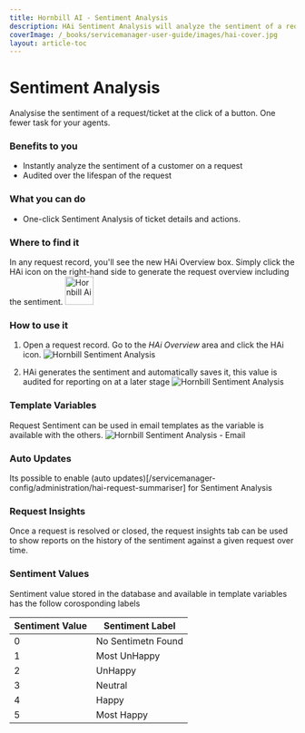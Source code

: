 ```yaml
---
title: Hornbill AI - Sentiment Analysis
description: HAi Sentiment Analysis will analyze the sentiment of a request/ticket at the click of a button. One fewer task for your agents.
coverImage: /_books/servicemanager-user-guide/images/hai-cover.jpg
layout: article-toc
---
```


# Sentiment Analysis
Analysise the sentiment of a request/ticket at the click of a button. One fewer task for your agents.

### Benefits to you
* Instantly analyze the sentiment of a customer on a request
* Audited over the lifespan of the request

### What you can do
* One-click Sentiment Analysis of ticket details and actions.

### Where to find it
In any request record, you'll see the new HAi Overview box. Simply click the HAi icon on the right-hand side to generate the request overview including the sentiment.
<img src="/_books/servicemanager-user-guide/images/hai-logo-small.png" alt="Hornbill Ai" width="50px"></img>

### How to use it

1.
    Open a request record. Go to the *HAi Overview* area and click the HAi icon.
    <img src="/_books/servicemanager-user-guide/images/hai-sentiment-analysis-1.png" alt="Hornbill Sentiment Analysis"></img>

2.
    HAi generates the sentiment and automatically saves it, this value is audited for reporting on at a later stage
    <img src="/_books/servicemanager-user-guide/images/hai-sentiment-analysis-2.png" alt="Hornbill Sentiment Analysis"></img>


### Template Variables
Request Sentiment can be used in email templates as the variable is available with the others.
<img src="/_books/servicemanager-user-guide/images/hai-sentiment-analysis-3.png" alt="Hornbill Sentiment Analysis - Email"></img>

### Auto Updates
Its possible to enable (auto updates)[/servicemanager-config/administration/hai-request-summariser] for Sentiment Analysis

### Request Insights
Once a request is resolved or closed, the request insights tab can be used to show reports on the history of the sentiment against a given request over time.

### Sentiment Values

Sentiment value stored in the database and available in template variables has the follow corosponding labels

| Sentiment Value  	| Sentiment Label  	| 
|---	            |---	            |
| 0  	            | No Sentimetn Found| 
| 1  	            | Most UnHappy      |
| 2 	            | UnHappy           |
| 3  	            | Neutral           | 
| 4  	            | Happy  	        |
| 5 	            | Most Happy        |